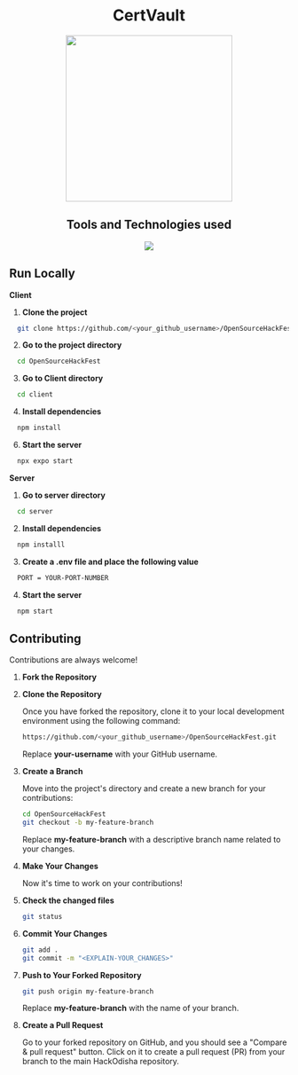<div align='center'>
  <h1>CertVault</h1>
  <img src = "https://github.com/Vidip-Ghosh/CertVault/assets/80088403/20112d8c-b644-46b6-ab3d-7da59a14aa5b" width="300px"/>
  <h2>Tools and Technologies used</h2>
     <img src="https://skillicons.dev/icons?i=github,git,react,tailwind,html,css,js,vscode"/>
</div>


## Run Locally

**Client**

1. **Clone the project**

```bash
  git clone https://github.com/<your_github_username>/OpenSourceHackFest.git
```

2. **Go to the project directory**

```bash
  cd OpenSourceHackFest
```

3. **Go to Client directory**
```bash
  cd client
```

4. **Install dependencies**

```bash
  npm install
```

6. **Start the server**

```bash
  npx expo start
```

**Server**
1. **Go to server directory**
```bash
  cd server
```

2. **Install dependencies**
```bash
  npm installl
```

3. **Create a .env file and place the following value**
```bash
  PORT = YOUR-PORT-NUMBER
```

4. **Start the server**
```bash
  npm start
```

## Contributing

Contributions are always welcome!

1. **Fork the Repository**
2. **Clone the Repository**

   Once you have forked the repository, clone it to your local development environment using the following command:

   ```sh
   https://github.com/<your_github_username>/OpenSourceHackFest.git
   ```

   Replace **your-username** with your GitHub username.

3. **Create a Branch**

   Move into the project's directory and create a new branch for your contributions:

   ```sh
   cd OpenSourceHackFest
   git checkout -b my-feature-branch
   ```

   Replace **my-feature-branch** with a descriptive branch name related to your changes.

4. **Make Your Changes**

   Now it's time to work on your contributions!

5. **Check the changed files**

   ```sh
   git status
   ```

6. **Commit Your Changes**

   ```sh
   git add .
   git commit -m "<EXPLAIN-YOUR_CHANGES>"
   ```

7. **Push to Your Forked Repository**

   ```sh
   git push origin my-feature-branch
   ```

   Replace **my-feature-branch** with the name of your branch.

8. **Create a Pull Request**

   Go to your forked repository on GitHub, and you should see a "Compare & pull request" button. Click on it to create a pull request (PR) from your branch to the main HackOdisha repository.
